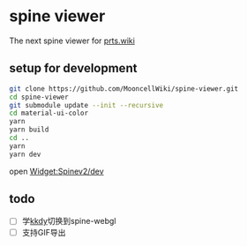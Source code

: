 # spine viewer
The next spine viewer for [prts.wiki](http://prts.wiki/w/Widget:Spinev2)
## setup for development
```sh
git clone https://github.com/MooncellWiki/spine-viewer.git
cd spine-viewer
git submodule update --init --recursive
cd material-ui-color
yarn
yarn build
cd ..
yarn 
yarn dev
```
open [Widget:Spinev2/dev](http://prts.wiki/w/Widget:Spinev2/dev)

## todo
- [ ] 学[kkdy](https://github.com/KKDYData/KokodayoData/blob/master/src/utils/Spine/initSpine.js)切换到spine-webgl
- [ ] 支持GIF导出
